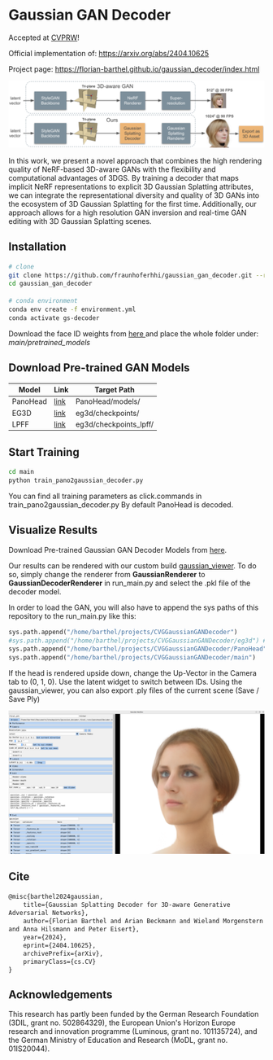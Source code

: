 # Gaussian GAN Decoder

Accepted at [CVPRW](https://generative-vision.github.io/workshop-CVPR-24/)!

Official implementation of: https://arxiv.org/abs/2404.10625

Project page: https://florian-barthel.github.io/gaussian_decoder/index.html

<img src="readme_files/teaser.png" style="width: 700px;">

In this work, we present a novel approach that combines the high rendering quality of NeRF-based 3D-aware GANs with the 
flexibility and computational advantages of 3DGS. By training a decoder that maps implicit NeRF representations to 
explicit 3D Gaussian Splatting attributes, we can integrate the representational diversity and quality of 3D GANs into 
the ecosystem of 3D Gaussian Splatting for the first time. Additionally, our approach allows for a high resolution GAN 
inversion and real-time GAN editing with 3D Gaussian Splatting scenes.

## Installation

```bash
# clone
git clone https://github.com/fraunhoferhhi/gaussian_gan_decoder.git --recursive
cd gaussian_gan_decoder

# conda environment
conda env create -f environment.yml
conda activate gs-decoder
```
Download the face ID weights from [here ](https://drive.google.com/drive/folders/10nDj1GknLHFD6aBj7mxfS08QW5Azbg3T?usp=sharing)
and place the whole folder under: _main/pretrained_models_

## Download Pre-trained GAN Models


| Model    | Link                                                                                  | Target Path            |
|----------|---------------------------------------------------------------------------------------|------------------------|
| PanoHead | [link](https://drive.google.com/drive/folders/1m517-F1NCTGA159dePs5R5qj02svtX1_?usp=sharing)  | PanoHead/models/       |
| EG3D     | [link](https://catalog.ngc.nvidia.com/orgs/nvidia/teams/research/models/eg3d/files )          | eg3d/checkpoints/      |
| LPFF     | [link](https://github.com/oneThousand1000/LPFF-dataset/tree/master/networks)                 | eg3d/checkpoints_lpff/ |

## Start Training

```bash
cd main
python train_pano2gaussian_decoder.py
```

You can find all training parameters as click.commands in train_pano2gaussian_decoder.py By default PanoHead is decoded.

## Visualize Results
Download Pre-trained Gaussian GAN Decoder Models from [here](https://drive.google.com/drive/folders/1VPKdnHokjARTGpqrg98X6SXD3YZRMWjo?usp=drive_link).

Our results can be rendered with our custom build 
[gaussian_viewer](https://github.com/Florian-Barthel/gaussian_viewer).
To do so, simply change the renderer from **GaussianRenderer** to **GaussianDecoderRenderer** in run_main.py and select 
the .pkl file of the decoder model.

In order to load the GAN, you will also have to append the sys paths of this repository to the run_main.py like this:

```python
sys.path.append("/home/barthel/projects/CVGGaussianGANDecoder")
#sys.path.append("/home/barthel/projects/CVGGaussianGANDecoder/eg3d") # switch between EG3D and PanoHead
sys.path.append("/home/barthel/projects/CVGGaussianGANDecoder/PanoHead")
sys.path.append("/home/barthel/projects/CVGGaussianGANDecoder/main")
```

If the head is rendered upside down, change the Up-Vector in the Camera tab to (0, 1, 0). Use the latent widget to 
switch between IDs. Using the gaussian_viewer, you can also export .ply files of the current scene (Save / Save Ply)

<img src="readme_files/example_gui.png" style="width: 600px">

## Cite
```text
@misc{barthel2024gaussian,
    title={Gaussian Splatting Decoder for 3D-aware Generative Adversarial Networks}, 
    author={Florian Barthel and Arian Beckmann and Wieland Morgenstern and Anna Hilsmann and Peter Eisert},
    year={2024},
    eprint={2404.10625},
    archivePrefix={arXiv},
    primaryClass={cs.CV}
}
```


## Acknowledgements
This research has partly been funded by the German Research Foundation (3DIL, grant no. 502864329), the European Union's 
Horizon Europe research and innovation programme (Luminous, grant no. 101135724), and the German Ministry of Education 
and Research (MoDL, grant no. 01IS20044).
